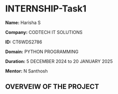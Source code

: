 # INTERNSHIP-Task1

**Name:** Harisha S

**Company:** CODTECH IT SOLUTIONS

**ID:** CT6WDS2786

**Domain:** PYTHON PROGRAMMING

**Duration:** 5 DECEMBER 2024 to 20 JANUARY  2025

**Mentor:** N Santhosh


##    OVERVEIW OF THE PROJECT
